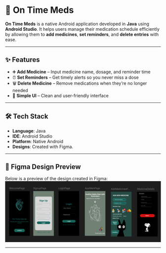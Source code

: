 # 💊 On Time Meds

**On Time Meds** is a native Android application developed in **Java** using **Android Studio**. It helps users manage their medication schedule efficiently by allowing them to **add medicines**, **set reminders**, and **delete entries** with ease.

---

## ✨ Features

- ➕ **Add Medicine** – Input medicine name, dosage, and reminder time  
- ⏰ **Set Reminders** – Get timely alerts so you never miss a dose  
- 🗑️ **Delete Medicine** – Remove medications when they’re no longer needed  
- 📱 **Simple UI** – Clean and user-friendly interface  

---

## 🛠 Tech Stack

- **Language**: Java  
- **IDE**: Android Studio  
- **Platform**: Native Android  
- **Designs**: Created with Figma.
---

## 🎨 Figma Design Preview

Below is a preview of the design created in Figma:
![completedesign-preview](screenshot/project_overview.png)

---

